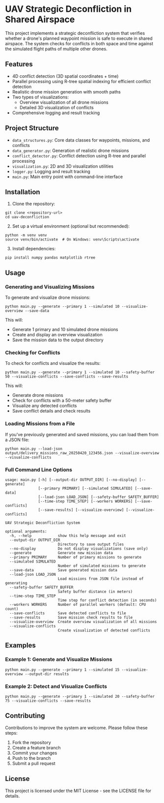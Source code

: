 # UAV Strategic Deconfliction in Shared Airspace

This project implements a strategic deconfliction system that verifies whether a drone's planned waypoint mission is safe to execute in shared airspace. The system checks for conflicts in both space and time against the simulated flight paths of multiple other drones.

## Features

- 4D conflict detection (3D spatial coordinates + time)
- Parallel processing using R-tree spatial indexing for efficient conflict detection
- Realistic drone mission generation with smooth paths
- Two types of visualizations:
  - Overview visualization of all drone missions
  - Detailed 3D visualization of conflicts
- Comprehensive logging and result tracking

## Project Structure

- `data_structures.py`: Core data classes for waypoints, missions, and conflicts
- `data_generator.py`: Generation of realistic drone missions
- `conflict_detector.py`: Conflict detection using R-tree and parallel processing
- `visualization.py`: 2D and 3D visualization utilities
- `logger.py`: Logging and result tracking
- `main.py`: Main entry point with command-line interface

## Installation

1. Clone the repository:
```
git clone <repository-url>
cd uav-deconfliction
```

2. Set up a virtual environment (optional but recommended):
```
python -m venv venv
source venv/bin/activate  # On Windows: venv\Scripts\activate
```

3. Install dependencies:
```
pip install numpy pandas matplotlib rtree
```

## Usage

### Generating and Visualizing Missions

To generate and visualize drone missions:

```
python main.py --generate --primary 1 --simulated 10 --visualize-overview --save-data
```

This will:
- Generate 1 primary and 10 simulated drone missions
- Create and display an overview visualization
- Save the mission data to the output directory

### Checking for Conflicts

To check for conflicts and visualize the results:

```
python main.py --generate --primary 1 --simulated 10 --safety-buffer 50 --visualize-conflicts --save-conflicts --save-results
```

This will:
- Generate drone missions
- Check for conflicts with a 50-meter safety buffer
- Visualize any detected conflicts
- Save conflict details and check results

### Loading Missions from a File

If you've previously generated and saved missions, you can load them from a JSON file:

```
python main.py --load-json output/delivery_missions_raw_20250420_123456.json --visualize-overview --visualize-conflicts
```

### Full Command Line Options

```
usage: main.py [-h] [--output-dir OUTPUT_DIR] [--no-display] [--generate]
               [--primary PRIMARY] [--simulated SIMULATED] [--save-data]
               [--load-json LOAD_JSON] [--safety-buffer SAFETY_BUFFER]
               [--time-step TIME_STEP] [--workers WORKERS] [--save-conflicts]
               [--save-results] [--visualize-overview] [--visualize-conflicts]

UAV Strategic Deconfliction System

optional arguments:
  -h, --help            show this help message and exit
  --output-dir OUTPUT_DIR
                        Directory to save output files
  --no-display          Do not display visualizations (save only)
  --generate            Generate new mission data
  --primary PRIMARY     Number of primary missions to generate
  --simulated SIMULATED
                        Number of simulated missions to generate
  --save-data           Save generated mission data
  --load-json LOAD_JSON
                        Load missions from JSON file instead of generating
  --safety-buffer SAFETY_BUFFER
                        Safety buffer distance (in meters)
  --time-step TIME_STEP
                        Time step for conflict detection (in seconds)
  --workers WORKERS     Number of parallel workers (default: CPU count)
  --save-conflicts      Save detected conflicts to file
  --save-results        Save mission check results to file
  --visualize-overview  Create overview visualization of all missions
  --visualize-conflicts
                        Create visualization of detected conflicts
```

## Examples

### Example 1: Generate and Visualize Missions

```
python main.py --generate --primary 1 --simulated 15 --visualize-overview --output-dir results
```

### Example 2: Detect and Visualize Conflicts

```
python main.py --generate --primary 1 --simulated 20 --safety-buffer 75 --visualize-conflicts --save-results
```

<!-- ## Scalability Discussion

For this system to handle real data from tens of thousands of commercial drones, the following architectural changes would be necessary:

1. **Distributed Computing**: 
   - Implement a distributed architecture using technologies like Apache Spark or Dask
   - Partition the airspace into sectors for parallel processing

2. **Real-Time Data Ingestion**:
   - Develop a streaming pipeline using Kafka or similar technologies
   - Implement incremental updates to the spatial index

3. **Optimized Indexing**:
   - Use distributed spatial indexing techniques
   - Implement hierarchical space partitioning (quadtrees, octrees)

4. **Fault Tolerance**:
   - Add redundancy and failover mechanisms
   - Implement checkpointing for recovery

5. **Dynamic Adjustment**:
   - Adapt safety buffers based on drone characteristics and weather conditions
   - Implement priority-based conflict resolution

6. **Cloud Deployment**:
   - Distribute the system across multiple availability zones
   - Implement auto-scaling based on demand -->

## Contributing

Contributions to improve the system are welcome. Please follow these steps:

1. Fork the repository
2. Create a feature branch
3. Commit your changes
4. Push to the branch
5. Submit a pull request

## License

This project is licensed under the MIT License - see the LICENSE file for details.